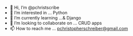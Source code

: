 - 👋 Hi, I’m @pchristscribe
- 👀 I’m interested in ... Python 
- 🌱 I’m currently learning ...& Django
- 💞️ I’m looking to collaborate on ... CRUD apps
- 📫 How to reach me ... pchristopherschreiber@gmail.com

<!---
pchristscribe/pchristscribe is a ✨ special ✨ repository because its `README.md` (this file) appears on your GitHub profile.
You can click the Preview link to take a look at your changes.
--->
